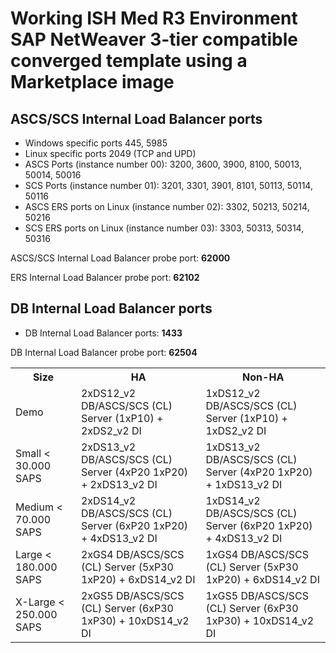 # Working ISH Med R3 Environment SAP NetWeaver 3-tier compatible converged template using a Marketplace image


## ASCS/SCS Internal Load Balancer ports

* Windows specific ports 445, 5985
* Linux specific ports 2049 (TCP and UPD)
* ASCS Ports (instance number 00): 3200, 3600, 3900,  8100, 50013, 50014, 50016
* SCS Ports (instance number 01): 3201, 3301, 3901, 8101, 50113, 50114, 50116
* ASCS ERS ports on Linux (instance number 02): 3302, 50213, 50214, 50216
* SCS ERS ports on Linux (instance number 03): 3303, 50313, 50314, 50316

ASCS/SCS Internal Load Balancer probe port: **62000**

ERS Internal Load Balancer probe port: **62102**

## DB Internal Load Balancer ports

* DB Internal Load Balancer ports: **1433**

DB Internal Load Balancer probe port: **62504**

<table>
	<tr>
		<th>Size</th>
		<th>HA</th>
		<th>Non-HA</th>
	</tr>
	<tr>
		<td>Demo</td>
		<td>2xDS12_v2 DB/ASCS/SCS (CL) Server (1xP10) + 2xDS2_v2 DI</td>
		<td>1xDS12_v2 DB/ASCS/SCS (CL) Server (1xP10) + 1xDS2_v2 DI</td>
	</tr>
	<tr>
		<td>Small < 30.000 SAPS</td>
		<td>2xDS13_v2 DB/ASCS/SCS (CL) Server (4xP20 1xP20) + 2xDS13_v2 DI</td>
		<td>1xDS13_v2 DB/ASCS/SCS (CL) Server (4xP20 1xP20) + 1xDS13_v2 DI</td>
	</tr>
	<tr>
		<td>Medium < 70.000 SAPS</td>
		<td>2xDS14_v2 DB/ASCS/SCS (CL) Server (6xP20 1xP20) + 4xDS13_v2 DI</td>
		<td>1xDS14_v2 DB/ASCS/SCS (CL) Server (6xP20 1xP20) + 4xDS13_v2 DI</td>
	</tr>
	<tr>
		<td>Large < 180.000 SAPS</td>
		<td>2xGS4 DB/ASCS/SCS (CL) Server (5xP30 1xP20) + 6xDS14_v2 DI</td>
		<td>1xGS4 DB/ASCS/SCS (CL) Server (5xP30 1xP20) + 6xDS14_v2 DI</td>
	</tr>
	<tr>
		<td>X-Large < 250.000 SAPS</td>
		<td>2xGS5 DB/ASCS/SCS (CL) Server (6xP30 1xP30) + 10xDS14_v2 DI</td>
		<td>1xGS5 DB/ASCS/SCS (CL) Server (6xP30 1xP30) + 10xDS14_v2 DI</td>
	</tr>
</table>				
